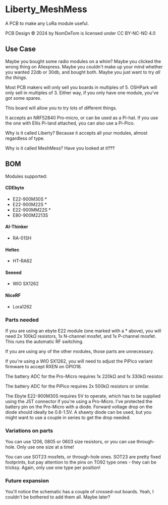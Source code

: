 # Liberty_MeshMess
A PCB to make any LoRa module useful.

PCB Design © 2024 by NomDeTom is licensed under CC BY-NC-ND 4.0

## Use Case
Maybe you bought some radio modules on a whim? Maybe you clicked the wrong thing on Aliexpress. Maybe you couldn't make up your mind whether you wanted 22db or 30db, and bought both. Maybe you just want to try *all the things*.

Most PCB makers will only sell you boards in multiples of 5. OSHPark will only sell in multiples of 3. Either way, if you only have one module, you've got some spares.

This board will allow you to try lots of different things.

It accepts an NRF52840 Pro-micro, or can be used as a Pi-hat. If you use the one with Ellis Pi-land attached, you can also use a Pi-Pico.

Why is it called Liberty? Because it accepts all your modules, almost regardless of type.

Why is it called MeshMess? Have you looked at it‽‽‽

## BOM
Modules supported:
#### CDEbyte
- E22-900M30S *
- E22-900M22S *
- E22-900MM22S *
- E80-900M2213S
#### AI-Thinker
- RA-01SH
#### Heltec
- HT-RA62
#### Seeeed
- WIO SX1262
#### NiceRF 
- Lora1262

### Parts needed
If you are using an ebyte E22 module (one marked with a * above), you will need 2x 100kΩ resistors, 1x N-channel mosfet, and 1x P-channel mosfet. This runs the automatic RF switching.

If you are using any of the other modules, those parts are unnecessary.

If you're using a WIO SX1262, you will need to adjust the PiPico variant firmware to accept RXEN on GPIO18.

The battery ADC for the Pro-Micro requires 1x 220kΩ and 1x 330kΩ resistor.

The battery ADC for the PiPico requires 2x 500kΩ resistors or similar.

The Ebyte E22-900M30S requires 5V to operate, which has to be supplied using the JST connector if you're using a Pro-Micro. I've protected the battery pin on the Pro-Micro with a diode. Forward voltage drop on the diode should ideally be 0.8-1.5V. A shawty diode can be used, but you might want to use a couple in series to get the drop needed.

### Variations on parts
You can use 1206, 0805 or 0603 size resistors, or you can use through-hole. Only use one size at a time!

You can use SOT23 mosfets, or through-hole ones. SOT23 are pretty fixed footprints, but pay attention to the pins on TO92 type ones - they can be tricksy. Again, only use one type per position!

### Future expansion
You'll notice the schematic has a couple of crossed-out boards. Yeah, I couldn't be bothered to add them all. Maybe later?
<!--stackedit_data:
eyJoaXN0b3J5IjpbLTExODE2MTAyMjFdfQ==
-->